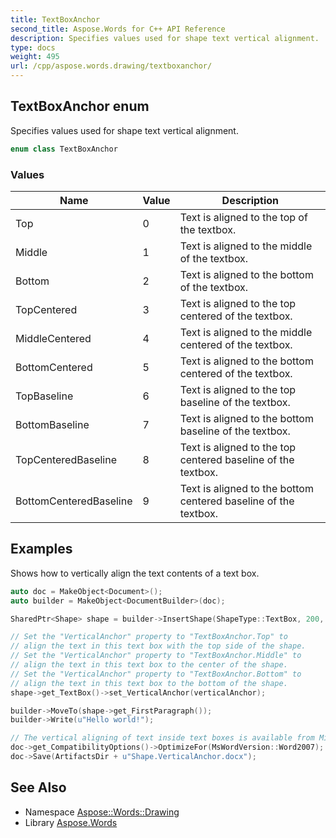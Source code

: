 ```yaml
---
title: TextBoxAnchor
second_title: Aspose.Words for C++ API Reference
description: Specifies values used for shape text vertical alignment.
type: docs
weight: 495
url: /cpp/aspose.words.drawing/textboxanchor/
---
```

## TextBoxAnchor enum


Specifies values used for shape text vertical alignment.

```cpp
enum class TextBoxAnchor
```

### Values

| Name | Value | Description |
| --- | --- | --- |
| Top | 0 | Text is aligned to the top of the textbox. |
| Middle | 1 | Text is aligned to the middle of the textbox. |
| Bottom | 2 | Text is aligned to the bottom of the textbox. |
| TopCentered | 3 | Text is aligned to the top centered of the textbox. |
| MiddleCentered | 4 | Text is aligned to the middle centered of the textbox. |
| BottomCentered | 5 | Text is aligned to the bottom centered of the textbox. |
| TopBaseline | 6 | Text is aligned to the top baseline of the textbox. |
| BottomBaseline | 7 | Text is aligned to the bottom baseline of the textbox. |
| TopCenteredBaseline | 8 | Text is aligned to the top centered baseline of the textbox. |
| BottomCenteredBaseline | 9 | Text is aligned to the bottom centered baseline of the textbox. |


## Examples



Shows how to vertically align the text contents of a text box. 
```cpp
auto doc = MakeObject<Document>();
auto builder = MakeObject<DocumentBuilder>(doc);

SharedPtr<Shape> shape = builder->InsertShape(ShapeType::TextBox, 200, 200);

// Set the "VerticalAnchor" property to "TextBoxAnchor.Top" to
// align the text in this text box with the top side of the shape.
// Set the "VerticalAnchor" property to "TextBoxAnchor.Middle" to
// align the text in this text box to the center of the shape.
// Set the "VerticalAnchor" property to "TextBoxAnchor.Bottom" to
// align the text in this text box to the bottom of the shape.
shape->get_TextBox()->set_VerticalAnchor(verticalAnchor);

builder->MoveTo(shape->get_FirstParagraph());
builder->Write(u"Hello world!");

// The vertical aligning of text inside text boxes is available from Microsoft Word 2007 onwards.
doc->get_CompatibilityOptions()->OptimizeFor(MsWordVersion::Word2007);
doc->Save(ArtifactsDir + u"Shape.VerticalAnchor.docx");
```

## See Also

* Namespace [Aspose::Words::Drawing](../)
* Library [Aspose.Words](../../)
